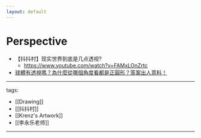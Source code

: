 ```yaml
---
layout: default
---
```

# Perspective


* 【抖抖村】现实世界到底是几点透视?
  * https://www.youtube.com/watch?v=FAMxLOnZrtc
* [球體有透視嗎？為什麼從哪個角度看都是正圓形？答案出人意料！](https://youtu.be/98Iu34l60OA)


---
tags:
  - [[Drawing]]
  - [[抖抖村]]
  - [[Krenz's Artwork]]
  - [[李永乐老师]]
  
---